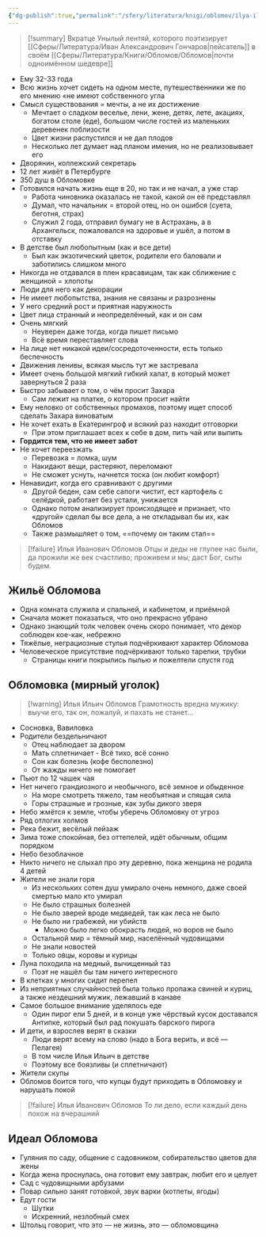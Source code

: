 ```yaml
---
{"dg-publish":true,"permalink":"/sfery/literatura/knigi/oblomov/ilya-ilich-oblomov/","tags":["book"]}
---
```


> [!summary] Вкратце
> Унылый лентяй, которого поэтизирует [[Сферы/Литература/Иван Александрович Гончаров\|пейсатель]] в своём [[Сферы/Литература/Книги/Обломов/Обломов\|почти одноимённом шедевре]]
- Ему 32-33 года
- Всю жизнь хочет сидеть на одном месте, путешественники же по его мнению «не имеют собственного угла
- Смысл существования = мечты, а не их достижение
    - Мечтает о сладком веселье, лени, жене, детях, лете, акациях, богатом столе (еде), большом числе гостей из маленьких деревенек поблизости 
	- Цвет жизни распустился и не дал плодов 
	- Несколько лет думает над планом имения, но не реализовывает его
- Дворянин, коллежский секретарь
- 12 лет живёт в Петербурге
- 350 душ в Обломовке
- Готовился начать жизнь еще в 20, но так и не начал, а уже стар
	- Работа чиновника оказалась не такой, какой он её представлял
	- Думал, что начальник = второй отец, но он ошибся (суета, беготня, страх)
	- Служил 2 года, отправил бумагу не в Астрахань, а в Архангельск, пожаловался на здоровье и ушёл, а потом в отставку
- В детстве был любопытным (как и все дети)
    - Был как экзотический цветок, родители его баловали и заботились слишком много 
- Никогда не отдавался в плен красавицам, так как сближение с женщиной = хлопоты
- Люди для него как декорации
- Не имеет любопытства, знания не связаны и разрознены
- У него средний рост и приятная наружность
- Цвет лица странный и неопределённый, как и он сам
- Очень мягкий 
    - Неуверен даже тогда, когда пишет письмо
    - Всё время переставляет слова 
- На лице нет никакой идеи/сосредоточенности, есть только беспечность
- Движения ленивы, всякая мысль тут же застревала
- Имеет очень большой мягкий гибкий халат, в который может завернуться 2 раза
- Быстро забывает о том, о чём просит Захара
	- Сам лежит на платке, о котором просит найти 
- Ему неловко от собственных промахов, поэтому ищет способ сделать Захара виноватым
- Не хочет ехать в Екатерингроф и всякий раз находит отговорки
	- При этом приглашает всех к себе в дом, пить чай или выпить 
- **Гордится тем, что не имеет забот**
- Не хочет переезжать 
    - Перевозка = ломка, шум
    - Накидают вещи, растеряют, переломают
    - Не сможет уснуть, начнется тоска (он любит комфорт)
- Ненавидит, когда его сравнивают с другими 
    - Другой беден, сам себе сапоги чистит, ест картофель с селёдкой, работает без устали, унижается 
    - Однако потом анализирует происходящее и признает, что «другой» сделал бы все дела, а не откладывал бы их, как Обломов 
    - Также размышляет о том, ==почему он таким стал== 
> [!failure] Илья Иванович Обломов
> Отцы и деды не глупее нас были, да прожили же век счастливо; проживем и мы; даст Бог, сыты будем.
## Жильё Обломова
- Одна комната служила и спальней, и кабинетом, и приёмной
- Сначала может показаться, что оно прекрасно убрано
- Однако знающий толк человек очень скоро понимает, что декор соблюден кое-как, небрежно
- Тяжёлые, неграциозные стулья подчёркивают характер Обломова
- Человеческое присутствие подчёркивают только тарелки, трубки
	- Страницы книги покрылись пылью и пожелтели спустя год
## Обломовка (мирный уголок)
> [!warning] Илья Ильич Обломов 
> Грамотность вредна мужику: выучи его, так он, пожалуй, и пахать не станет…
- Сосновка, Вавиловка 
- Родители бездельничают
    - Отец наблюдает за двором
    - Мать сплетничает
- Всё тихо, всё сонно
    - Сон как болезнь (кофе бесполезно)
    - От жажды ничего не помогает
- Пьют по 12 чашек чая
- Нет ничего грандиозного и необычного, всё земное и обыденное
	- На море смотреть тяжело, там необъятная и спящая сила
	- Горы страшные и грозные, как зубы дикого зверя
- Небо жмётся к земле, чтобы уберечь Обломовку от угроз
- Ряд отлогих холмов
- Река бежит, весёлый пейзаж 
- Зима тоже спокойная, без оттепелей, идёт обычным, общим порядком 
- Небо безоблачное 
- Никто ничего не слыхал про эту деревню, пока женщина не родила 4 детей
- Жители не знали горя
	- Из нескольких сотен душ умирало очень немного, даже своей смертью мало кто умирал
	- Не было страшных болезней
	- Не было зверей вроде медведей, так как леса не было
	- Не было ни грабежей, ни убийств
		- Можно было легко обокрасть людей, но воров не было
	- Остальной мир = тёмный мир, населённый чудовищами
	- Не знали новостей
	- Только овцы, коровы и курицы
- Луна походила на медный, вычищенный таз 
	- Поэт не нашёл бы там ничего интересного
- В клетках у многих сидит перепел 
- Из неприятных случайностей была только пропажа свиней и куриц, а также нездешний мужик, лежавший в канаве 
- Самое большое внимание уделялось еде
	- Один пирог ели 5 дней, и в конце уже чёрствый кусок доставался Антипке, который был рад покушать барского пирога
- И дети, и взрослев верят в сказки
    - Люди верят всему на слово (надо в Бога верить, и всё — Пелагея)
    - В том числе Илья Ильич в детстве 
    - Поэтому все боязливы (и сплетничают)
- Жители скупы 
- Обломов боится того, что купцы будут приходить в Обломовку и нарушать покой
> [!failure] Илья Иванович Обломов 
> То ли дело, если каждый день похож на вчерашний  
## Идеал Обломова
- Гуляния по саду, общение с садовником, собирательство цветов для жены
- Когда жена проснулась, она готовит ему завтрак, любит его и целует  
- Сад с чудовищными арбузами 
- Повар сильно занят готовкой, звук варки (котлеты, ягоды)
- Едут гости 
    - Шутки
    - Искренний, незлобный смех
- Штольц говорит, что это — не жизнь, это — обломовщина